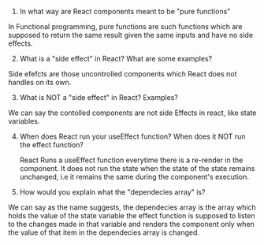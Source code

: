 1. In what way are React components meant to be "pure functions"

In Functional programming, pure functions are such functions which are supposed to return the same result given the same inputs and have no side effects.

2. What is a "side effect" in React? What are some examples?

Side efefcts are those uncontrolled components which React does not handles on its own.

3. What is NOT a "side effect" in React? Examples?

We can say the contolled components are not side Effects in react, like state variables.

4. When does React run your useEffect function? When does it NOT run
   the effect function?

   React Runs a useEffect function everytime there is a re-render in the component. It does not run the state when the state of the state remains unchanged, i.e it remains the same during the component's execution.

5. How would you explain what the "dependecies array" is?

We can say as the name suggests, the dependecies array is the array which holds the value of the state variable the effect function is supposed to listen to the changes made in that variable and renders the component only when the value of that item in the dependecies array is changed.
